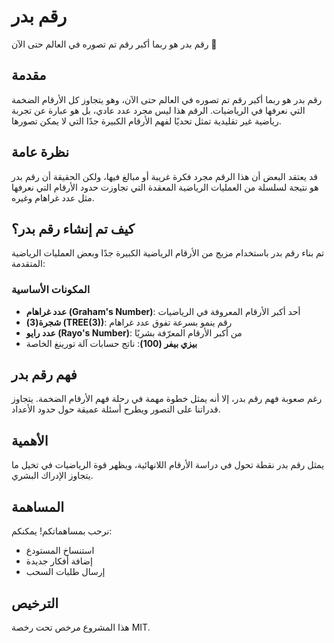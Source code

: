 # رقم بدر
رقم بدر هو ربما أكبر رقم تم تصوره في العالم حتى الآن 🤫

## مقدمة
رقم بدر هو ربما أكبر رقم تم تصوره في العالم حتى الآن، وهو يتجاوز كل الأرقام الضخمة التي نعرفها في الرياضيات. الرقم هذا ليس مجرد عدد عادي، بل هو عبارة عن تجربة رياضية غير تقليدية تمثل تحديًا لفهم الأرقام الكبيرة جدًا التي لا يمكن تصورها.

## نظرة عامة
قد يعتقد البعض أن هذا الرقم مجرد فكرة غريبة أو مبالغ فيها، ولكن الحقيقة أن رقم بدر هو نتيجة لسلسلة من العمليات الرياضية المعقدة التي تجاوزت حدود الأرقام التي نعرفها مثل عدد غراهام وغيره.

## كيف تم إنشاء رقم بدر؟
تم بناء رقم بدر باستخدام مزيج من الأرقام الرياضية الكبيرة جدًا وبعض العمليات الرياضية المتقدمة:

### المكونات الأساسية
- **عدد غراهام (Graham's Number)**: أحد أكبر الأرقام المعروفة في الرياضيات
- **شجرة(3) (TREE(3))**: رقم ينمو بسرعة تفوق عدد غراهام
- **عدد رايو (Rayo's Number)**: من أكبر الأرقام المعرّفة بشريًا
- **بيزي بيفر (100)**: ناتج حسابات آلة تورينغ الخاصة

## فهم رقم بدر
رغم صعوبة فهم رقم بدر، إلا أنه يمثل خطوة مهمة في رحلة فهم الأرقام الضخمة. يتجاوز قدراتنا على التصور ويطرح أسئلة عميقة حول حدود الأعداد.

## الأهمية
يمثل رقم بدر نقطة تحول في دراسة الأرقام اللانهائية، ويظهر قوة الرياضيات في تخيل ما يتجاوز الإدراك البشري.

## المساهمة
نرحب بمساهماتكم! يمكنكم:
- استنساخ المستودع
- إضافة أفكار جديدة
- إرسال طلبات السحب

## الترخيص
هذا المشروع مرخص تحت رخصة MIT.
